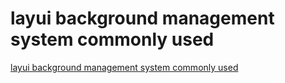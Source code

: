 # layui background management system commonly used
[layui background management system commonly used](https://aiwithcloud.com/2022/09/19/layui_background_management_system_commonly_used/)